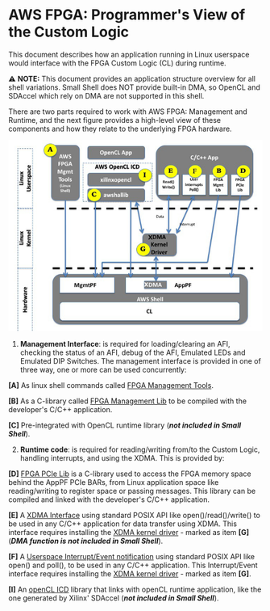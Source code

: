 # AWS FPGA: Programmer's View of the Custom Logic

This document describes how an application running in Linux userspace would interface with the FPGA Custom Logic (CL) during runtime.

⚠️ <b>NOTE:</b> This document provides an application structure overview for all shell variations. Small Shell does NOT provide built-in DMA, so OpenCL and SDAccel which rely on DMA are not supported in this shell.

There are two parts required to work with AWS FPGA: Management and Runtime, and the next figure provides a high-level view of these components and how they relate to the underlying FPGA hardware.

![alt tag](./images/AWS_FPGA_Software_Overview.jpg)

1. **Management Interface**: is required for loading/clearing an AFI, checking the status of an AFI, debug of the AFI, Emulated LEDs and Emulated DIP Switches. The management interface is provided in one of three way, one or more can be used concurrently:

  **\[A\]** As linux shell commands called [FPGA Management Tools](../../sdk/userspace/fpga_mgmt_tools/README.md).

  **\[B\]** As a C-library called [FPGA Management Lib](../../sdk/userspace/fpga_libs/fpga_mgmt/) to be compiled with the developer's C/C++ application.

  **\[C\]** Pre-integrated with OpenCL runtime library (***not included in Small Shell***).

2. **Runtime code**: is required for reading/writing from/to the Custom Logic, handling interrupts, and using the XDMA. This is provided by:

  **\[D\]** [FPGA PCIe Lib](../../sdk/userspace/fpga_libs/fpga_pci/) is a C-library used to access the FPGA memory space behind the AppPF PCIe BARs, from Linux application space like reading/writing to register space or passing messages. This library can be compiled and linked with the developer's C/C++ application.

  **\[E\]** A [XDMA Interface](../../sdk/linux_kernel_drivers/xdma/README.md) using standard POSIX API like open()/read()/write() to be used in any C/C++ application for data transfer using XDMA. This interface requires installing the [XDMA kernel driver](../../sdk/linux_kernel_drivers/xdma/xdma_install.md) - marked as item **\[G\]** (***DMA function is not included in Small Shell***).

  **\[F\]** A [Userspace Interrupt/Event notification](../../sdk/linux_kernel_drivers/xdma/user_defined_interrupts_README.md) using standard POSIX API like open() and poll(), to be used in any C/C++ application. This Interrupt/Event interface requires installing the [XDMA kernel driver](../../sdk/linux_kernel_drivers/xdma/xdma_install.md) - marked as item **\[G\]**.

  **\[I\]** An [openCL ICD](https://wikipedia.org/wiki/OpenCL#Implementations) library that links with openCL runtime application, like the one generated by Xilinx' SDAccel (***not included in Small Shell***).
